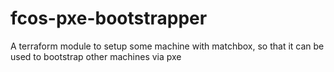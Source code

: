 # fcos-pxe-bootstrapper
A terraform module to setup some machine with matchbox, so that it can be used to bootstrap other machines via pxe
